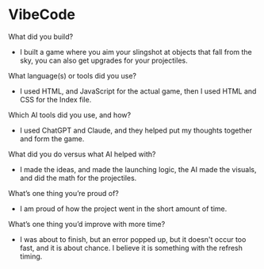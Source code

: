 # VibeCode

What did you build?<br>
- I built a game where you aim your slingshot at objects that fall from the sky, you can also get upgrades for your projectiles.<br>

What language(s) or tools did you use?<br>
- I used HTML, and JavaScript for the actual game, then I used HTML and CSS for the Index file.<br>

Which AI tools did you use, and how?<br>
- I used ChatGPT and Claude, and they helped put my thoughts together and form the game. <br>

What did you do versus what AI helped with?<br>
- I made the ideas, and made the launching logic, the AI made the visuals, and did the math for the projectiles.<br>

What’s one thing you’re proud of?<br>
- I am proud of how the project went in the short amount of time.<br>

What’s one thing you’d improve with more time?<br>
- I was about to finish, but an error popped up, but it doesn't occur too fast, and it is about chance. I believe it is something with the refresh timing.<br>

